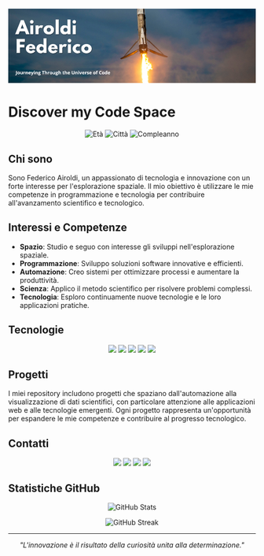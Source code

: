 ![MasterHead](https://github.com/AiroldiFederico/AiroldiFederico/blob/main/header.png)

# Discover my Code Space

<p align="center">
  <img src="https://img.shields.io/badge/Età-23-blue" alt="Età">
  <img src="https://img.shields.io/badge/Città-Bergamo-green" alt="Città">
  <img src="https://img.shields.io/badge/Compleanno-24%20Ottobre-red" alt="Compleanno">
</p>

## Chi sono

Sono Federico Airoldi, un appassionato di tecnologia e innovazione con un forte interesse per l'esplorazione spaziale. Il mio obiettivo è utilizzare le mie competenze in programmazione e tecnologia per contribuire all'avanzamento scientifico e tecnologico.

## Interessi e Competenze

- **Spazio**: Studio e seguo con interesse gli sviluppi nell'esplorazione spaziale.
- **Programmazione**: Sviluppo soluzioni software innovative e efficienti.
- **Automazione**: Creo sistemi per ottimizzare processi e aumentare la produttività.
- **Scienza**: Applico il metodo scientifico per risolvere problemi complessi.
- **Tecnologia**: Esploro continuamente nuove tecnologie e le loro applicazioni pratiche.

## Tecnologie

<p align="center">
  <img src="https://img.shields.io/badge/-JavaScript-F7DF1E?style=flat-square&logo=JavaScript&logoColor=black" />
  <img src="https://img.shields.io/badge/-Python-3776AB?style=flat-square&logo=Python&logoColor=white" />
  <img src="https://img.shields.io/badge/-React-61DAFB?style=flat-square&logo=React&logoColor=black" />
  <img src="https://img.shields.io/badge/-PHP-777BB4?style=flat-square&logo=PHP&logoColor=white" />
  <img src="https://img.shields.io/badge/-Node.js-339933?style=flat-square&logo=Node.js&logoColor=white" />
</p>

## Progetti

I miei repository includono progetti che spaziano dall'automazione alla visualizzazione di dati scientifici, con particolare attenzione alle applicazioni web e alle tecnologie emergenti. Ogni progetto rappresenta un'opportunità per espandere le mie competenze e contribuire al progresso tecnologico.

## Contatti

<p align="center">
  <a href="mailto:airoldibusiness@gmail.com"><img src="https://img.shields.io/badge/-Email-D14836?style=flat-square&logo=Gmail&logoColor=white" /></a>
  <a href="https://www.linkedin.com/in/federico-airoldi/"><img src="https://img.shields.io/badge/-LinkedIn-0077B5?style=flat-square&logo=LinkedIn&logoColor=white" /></a>
  <a href="https://twitter.com/AiroSpaceflight"><img src="https://img.shields.io/badge/-Twitter-1DA1F2?style=flat-square&logo=Twitter&logoColor=white" /></a>
  <a href="https://federicoairoldi.com"><img src="https://img.shields.io/badge/-Portfolio-000000?style=flat-square&logo=About.me&logoColor=white" /></a>
</p>

## Statistiche GitHub

<p align="center">
  <img src="https://github-readme-stats.vercel.app/api?username=YourGitHubUsername&show_icons=true&theme=radical" alt="GitHub Stats" />
</p>

<p align="center">
  <img src="https://github-readme-streak-stats.herokuapp.com/?user=YourGitHubUsername&theme=radical" alt="GitHub Streak" />
</p>

---

<p align="center">
  <i>"L'innovazione è il risultato della curiosità unita alla determinazione."</i>
</p>
